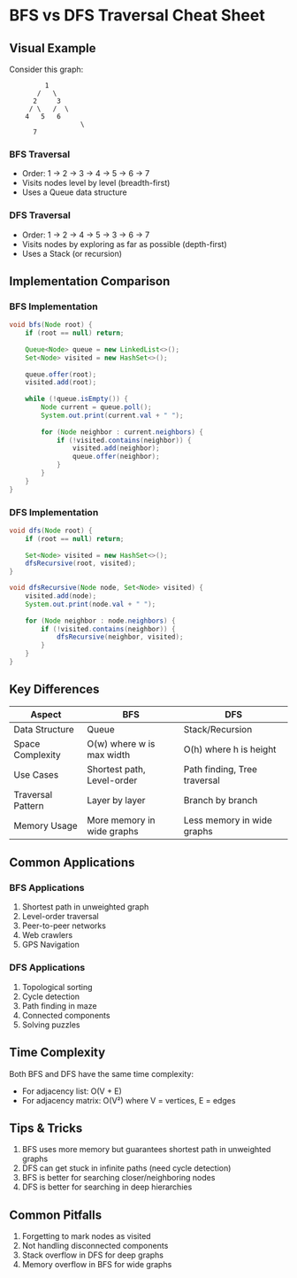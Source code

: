 # BFS vs DFS Traversal Cheat Sheet

## Visual Example
Consider this graph:
```
         1
       /   \
      2     3
     / \   /  \
    4   5   6
                  \
      7
```

### BFS Traversal
- Order: 1 → 2 → 3 → 4 → 5 → 6 → 7
- Visits nodes level by level (breadth-first)
- Uses a Queue data structure

### DFS Traversal
- Order: 1 → 2 → 4 → 5 → 3 → 6 → 7
- Visits nodes by exploring as far as possible (depth-first)
- Uses a Stack (or recursion)

## Implementation Comparison

### BFS Implementation
```java
void bfs(Node root) {
    if (root == null) return;
    
    Queue<Node> queue = new LinkedList<>();
    Set<Node> visited = new HashSet<>();
    
    queue.offer(root);
    visited.add(root);
    
    while (!queue.isEmpty()) {
        Node current = queue.poll();
        System.out.print(current.val + " ");
        
        for (Node neighbor : current.neighbors) {
            if (!visited.contains(neighbor)) {
                visited.add(neighbor);
                queue.offer(neighbor);
            }
        }
    }
}
```

### DFS Implementation
```java
void dfs(Node root) {
    if (root == null) return;
    
    Set<Node> visited = new HashSet<>();
    dfsRecursive(root, visited);
}

void dfsRecursive(Node node, Set<Node> visited) {
    visited.add(node);
    System.out.print(node.val + " ");
    
    for (Node neighbor : node.neighbors) {
        if (!visited.contains(neighbor)) {
            dfsRecursive(neighbor, visited);
        }
    }
}
```

## Key Differences

| Aspect | BFS | DFS |
|--------|-----|-----|
| Data Structure | Queue | Stack/Recursion |
| Space Complexity | O(w) where w is max width | O(h) where h is height |
| Use Cases | Shortest path, Level-order | Path finding, Tree traversal |
| Traversal Pattern | Layer by layer | Branch by branch |
| Memory Usage | More memory in wide graphs | Less memory in wide graphs |

## Common Applications

### BFS Applications
1. Shortest path in unweighted graph
2. Level-order traversal
3. Peer-to-peer networks
4. Web crawlers
5. GPS Navigation

### DFS Applications
1. Topological sorting
2. Cycle detection
3. Path finding in maze
4. Connected components
5. Solving puzzles

## Time Complexity
Both BFS and DFS have the same time complexity:
- For adjacency list: O(V + E)
- For adjacency matrix: O(V²)
where V = vertices, E = edges

## Tips & Tricks
1. BFS uses more memory but guarantees shortest path in unweighted graphs
2. DFS can get stuck in infinite paths (need cycle detection)
3. BFS is better for searching closer/neighboring nodes
4. DFS is better for searching in deep hierarchies

## Common Pitfalls
1. Forgetting to mark nodes as visited
2. Not handling disconnected components
3. Stack overflow in DFS for deep graphs
4. Memory overflow in BFS for wide graphs
